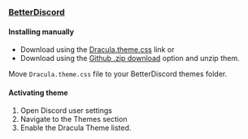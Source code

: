 ### [BetterDiscord](https://betterdiscord.net)

#### Installing manually

* Download using the [Dracula.theme.css](https://raw.githubusercontent.com/dracula/BetterDiscord/master/Dracula.theme.css) link or
* Download using the [Github .zip download](https://github.com/dracula/BetterDiscord/archive/master.zip) option and unzip them.

Move `Dracula.theme.css` file to your BetterDiscord themes folder.

#### Activating theme

1. Open Discord user settings
2. Navigate to the Themes section
3. Enable the Dracula Theme listed.

